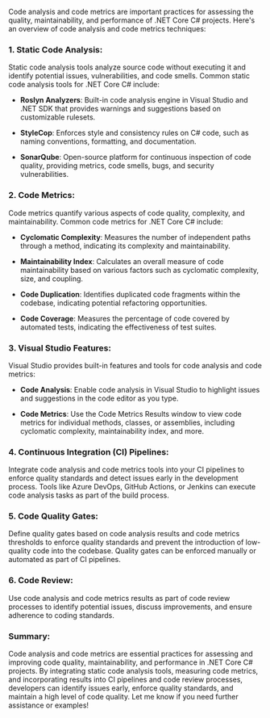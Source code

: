 Code analysis and code metrics are important practices for assessing the quality, maintainability, and performance of .NET Core C# projects. Here's an overview of code analysis and code metrics techniques:

### 1. Static Code Analysis:

Static code analysis tools analyze source code without executing it and identify potential issues, vulnerabilities, and code smells. Common static code analysis tools for .NET Core C# include:

- **Roslyn Analyzers**: Built-in code analysis engine in Visual Studio and .NET SDK that provides warnings and suggestions based on customizable rulesets.
  
- **StyleCop**: Enforces style and consistency rules on C# code, such as naming conventions, formatting, and documentation.
  
- **SonarQube**: Open-source platform for continuous inspection of code quality, providing metrics, code smells, bugs, and security vulnerabilities.

### 2. Code Metrics:

Code metrics quantify various aspects of code quality, complexity, and maintainability. Common code metrics for .NET Core C# include:

- **Cyclomatic Complexity**: Measures the number of independent paths through a method, indicating its complexity and maintainability.
  
- **Maintainability Index**: Calculates an overall measure of code maintainability based on various factors such as cyclomatic complexity, size, and coupling.
  
- **Code Duplication**: Identifies duplicated code fragments within the codebase, indicating potential refactoring opportunities.
  
- **Code Coverage**: Measures the percentage of code covered by automated tests, indicating the effectiveness of test suites.

### 3. Visual Studio Features:

Visual Studio provides built-in features and tools for code analysis and code metrics:

- **Code Analysis**: Enable code analysis in Visual Studio to highlight issues and suggestions in the code editor as you type.
  
- **Code Metrics**: Use the Code Metrics Results window to view code metrics for individual methods, classes, or assemblies, including cyclomatic complexity, maintainability index, and more.

### 4. Continuous Integration (CI) Pipelines:

Integrate code analysis and code metrics tools into your CI pipelines to enforce quality standards and detect issues early in the development process. Tools like Azure DevOps, GitHub Actions, or Jenkins can execute code analysis tasks as part of the build process.

### 5. Code Quality Gates:

Define quality gates based on code analysis results and code metrics thresholds to enforce quality standards and prevent the introduction of low-quality code into the codebase. Quality gates can be enforced manually or automated as part of CI pipelines.

### 6. Code Review:

Use code analysis and code metrics results as part of code review processes to identify potential issues, discuss improvements, and ensure adherence to coding standards.

### Summary:

Code analysis and code metrics are essential practices for assessing and improving code quality, maintainability, and performance in .NET Core C# projects. By integrating static code analysis tools, measuring code metrics, and incorporating results into CI pipelines and code review processes, developers can identify issues early, enforce quality standards, and maintain a high level of code quality. Let me know if you need further assistance or examples!